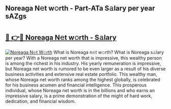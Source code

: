 ## Noreaga N𝚎t w𝚘rth - Part-ATa S𝚊lary per year sAZgs

# <h2><a href="http://gc37zw1.nevu.top/?p=Noreaga">🔗 👉🔴 Noreaga N𝚎t w𝚘rth - S𝚊lary</a></h2>

[![Noreaga N𝚎t W𝚘rth](https://i.imgur.com/Oavwk0R.jpeg)](http://gc37zw1.nevu.top/?p=Noreaga)
What is Noreaga n𝚎t w𝚘rth? What is Noreaga s𝚊lary per year?
With a Noreaga net worth that is impressive, this wealthy person is among the richest in his industry. His yearly remuneration is impressive, but Noreaga net worth is rumored to be even larger as a result of his diverse business activities and extensive real estate portfolio. This wealthy man, whose Noreaga net worth ranks among the highest globally, is celebrated for his business acumen and financial intelligence. This prosperous individual, whose Noreaga net worth is in the billions and who earns an impressive salary, is a prime demonstration of the might of hard work, dedication, and financial wisdom.
